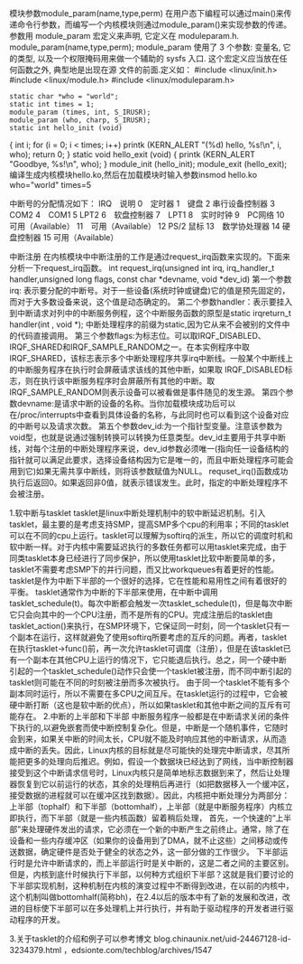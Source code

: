 模块参数module_param(name,type,perm)
    在用户态下编程可以通过main()来传递命令行参数，而编写一个内核模块则通过module_param()来实现参数的传递。
参数用 module_param 宏定义来声明, 它定义在 moduleparam.h.
module_param(name,type,perm);
module_param 使用了 3 个参数: 变量名, 它的类型, 以及一个权限掩码用来做一个辅助的 sysfs 入口. 这个宏定义应当放在任何函数之外, 典型地是出现在源  文件的前面.定义如：
    #include <linux/init.h>
    #include <linux/module.h>
    #include <linux/moduleparam.h>

    static char *who = "world";
    static int times = 1;
    module_param (times, int, S_IRUSR);
    module_param (who, charp, S_IRUSR);
    static int hello_init (void)
   {
      int i;
      for (i = 0; i < times; i++)
      printk (KERN_ALERT "(%d) hello, %s!\n", i, who);
    return 0;
   }
      static void hello_exit (void)
  {
      printk (KERN_ALERT "Goodbye, %s!\n", who);
  }
module_init (hello_init);
module_exit (hello_exit);
编译生成内核模块hello.ko,然后在加载模块时输入参数insmod hello.ko who="world" times=5


中断号的分配情况如下：
IRQ　说明
0　定时器
1　键盘
2 串行设备控制器
3　COM2
4　COM1
5 LPT2
6　软盘控制器
7　LPT1
8　实时时钟
9　PC网络
10　可用（Available）
11　可用（Available）
12 PS/2 鼠标
13　数学协处理器
14 硬盘控制器
15 可用（Available）


中断注册
   在内核模块中中断注册的工作是通过request_irq函数来实现的。下面来分析一下request_irq函数。
int request_irq(unsigned int irq,  irq_handler_t handler,unsigned long flags, const char *devname, void *dev_id)
    第一个参数irq: 表示要分配的中断号。对于一些设备(系统时钟或键盘)它的值是预先固定的，而对于大多数设备来说，这个值是动态确定的。
    第二个参数handler：表示要挂入到中断请求对列中的中断服务例程，这个中断服务函数的原型是static irqreturn_t handler(int , void *);
中断处理程序的前缀为static,因为它从来不会被别的文件中的代码直接调用。
    第三个参数flags:为标志位。可以取IRQF_DISABLED、IRQF_SHARED和IRQF_SAMPLE_RANDOM之一。在本实例程序中取 IRQF_SHARED，该标志表示多个中断处理程序共享irq中断线。一般某个中断线上的中断服务程序在执行时会屏蔽请求该线的其他中断，如果取 IRQF_DISABLED标志，则在执行该中断服务程序时会屏蔽所有其他的中断。取IRQF_SAMPLE_RANDOM则表示设备可以被看做是事件随见的发生源。
    第四个参数devname:是请求中断的设备的名称。当你加载模块成功后可以在/proc/interrupts中查看到具体设备的名称，与此同时也可以看到这个设备对应的中断号以及请求次数。
    第五个参数dev_id:为一个指针型变量。注意该参数为void型，也就是说通过强制转换可以转换为任意类型。dev_id主要用于共享中断线，对每个注册的中断处理程序来说，dev_id参数必须唯一(指向任一设备结构的指针就可以满足此要求，选择设备结构因为它是唯一的，而且中断处理程序可能会用到它)如果无需共享中断线，则将该参数赋值为NULL。
requset_irq()函数成功执行后返回0。如果返回非0值，就表示错误发生。此时，指定的中断处理程序不会被注册。

1.软中断与tasklet
    tasklet是linux中断处理机制中的软中断延迟机制。引入tasklet，最主要的是考虑支持SMP，提高SMP多个cpu的利用率；不同的tasklet可以在不同的cpu上运行。tasklet可以理解为softirq的派生，所以它的调度时机和软中断一样。对于内核中需要延迟执行的多数任务都可以用tasklet来完成，由于同类tasklet本身已经进行了同步保护，所以使用tasklet比软中断要简单的多，tasklet不需要考虑SMP下的并行问题，而又比workqueues有着更好的性能。tasklet是作为中断下半部的一个很好的选择，它在性能和易用性之间有着很好的平衡。
    tasklet通常作为中断的下半部来使用，在中断中调用tasklet_schedule(t)。每次中断都会触发一次tasklet_schedule(t)，但是每次中断它只会向其中的一个CPU注册，而不是所有的CPU。完成注册后的tasklet由tasklet_action()来执行，在SMP环境下，它保证同一时刻，同一个tasklet只有一个副本在运行，这样就避免了使用softirq所要考虑的互斥的问题。再者，tasklet在执行tasklet->func()前，再一次允许tasklet可调度（注册），但是在该tasklet已有一个副本在其他CPU上运行的情况下，它只能退后执行。总之，同一个硬中断引起的一个tasklet_schedule()动作只会使一个tasklet被注册，而不同中断引起的tasklet则可能在不同的时刻被注册而多次被执行。
     由于同一个tasklet不能有多个副本同时运行，所以不需要在多CPU之间互斥。在tasklet运行的过程中，它会被硬中断打断（这也是软中断的优点），所以如果tasklet和其他中断之间的互斥有可能存在。
2.中断的上半部和下半部
    中断服务程序一般都是在中断请求关闭的条件下执行的,以避免嵌套而使中断控制复杂化。但是，中断是一个随机事件，它随时会到来，如果关中断的时间太长，CPU就不能及时响应其他的中断请求，从而造成中断的丢失。因此，Linux内核的目标就是尽可能快的处理完中断请求，尽其所能把更多的处理向后推迟。例如，假设一个数据块已经达到了网线，当中断控制器接受到这个中断请求信号时，Linux内核只是简单地标志数据到来了，然后让处理器恢复到它以前运行的状态，其余的处理稍后再进行（如把数据移入一个缓冲区，接受数据的进程就可以在缓冲区找到数据）。因此，内核把中断处理分为两部分：上半部（tophalf）和下半部（bottomhalf），上半部（就是中断服务程序）内核立即执行，而下半部（就是一些内核函数）留着稍后处理，
     首先，一个快速的“上半部”来处理硬件发出的请求，它必须在一个新的中断产生之前终止。通常，除了在设备和一些内存缓冲区（如果你的设备用到了DMA，就不止这些）之间移动或传送数据，确定硬件是否处于健全的状态之外，这一部分做的工作很少。
     下半部运行时是允许中断请求的，而上半部运行时是关中断的，这是二者之间的主要区别。但是，内核到底什时候执行下半部，以何种方式组织下半部？这就是我们要讨论的下半部实现机制，这种机制在内核的演变过程中不断得到改进，在以前的内核中，这个机制叫做bottomhalf(简称bh)，在2.4以后的版本中有了新的发展和改进，改进的目标使下半部可以在多处理机上并行执行，并有助于驱动程序的开发者进行驱动程序的开发。

3.关于tasklet的介绍和例子可以参考博文  blog.chinaunix.net/uid-24467128-id-3234379.html ，edsionte.com/techblog/archives/1547


